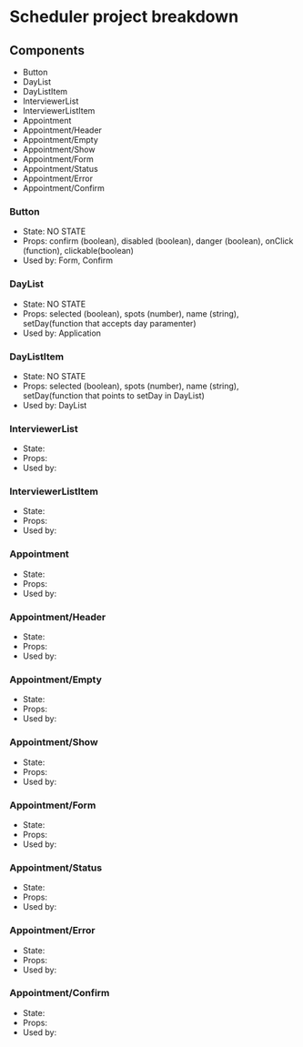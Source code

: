 # Scheduler project breakdown

## Components

- Button
- DayList
- DayListItem
- InterviewerList
- InterviewerListItem
- Appointment
- Appointment/Header
- Appointment/Empty
- Appointment/Show
- Appointment/Form
- Appointment/Status
- Appointment/Error
- Appointment/Confirm

### Button

- State: NO STATE
- Props: confirm (boolean), disabled (boolean), danger (boolean), onClick (function), clickable(boolean)
- Used by: Form, Confirm

### DayList

- State: NO STATE
- Props: selected (boolean), spots (number), name (string), setDay(function that accepts day paramenter)
- Used by: Application

### DayListItem

- State: NO STATE
- Props: selected (boolean), spots (number), name (string), setDay(function that points to setDay in DayList)
- Used by: DayList

### InterviewerList

- State:
- Props:
- Used by:

### InterviewerListItem

- State:
- Props:
- Used by:

### Appointment

- State:
- Props:
- Used by:

### Appointment/Header

- State:
- Props:
- Used by:

### Appointment/Empty

- State:
- Props:
- Used by:

### Appointment/Show

- State:
- Props:
- Used by:

### Appointment/Form

- State:
- Props:
- Used by:

### Appointment/Status

- State:
- Props:
- Used by:

### Appointment/Error

- State:
- Props:
- Used by:

### Appointment/Confirm

- State:
- Props:
- Used by:
